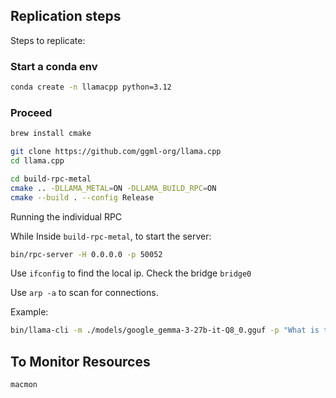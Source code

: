 
## Replication steps
Steps to replicate:

### Start a conda env

```bash
conda create -n llamacpp python=3.12
```

### Proceed

```bash
brew install cmake
```

```bash
git clone https://github.com/ggml-org/llama.cpp
cd llama.cpp
```

```bash
cd build-rpc-metal
cmake .. -DLLAMA_METAL=ON -DLLAMA_BUILD_RPC=ON
cmake --build . --config Release
```

Running the individual RPC

While Inside `build-rpc-metal`, to start the server:

```bash
bin/rpc-server -H 0.0.0.0 -p 50052
```

Use `ifconfig` to find the local ip. Check the bridge `bridge0`

Use `arp -a` to scan for connections.

Example:
```bash
bin/llama-cli -m ./models/google_gemma-3-27b-it-Q8_0.gguf -p "What is the meaning of life?" --repeat-penalty 1.0 -n 64 --rpc 169.254.155.178:50052,169.254.191.140:50052 -ngl 99
```

## To Monitor Resources

```bash
macmon
```